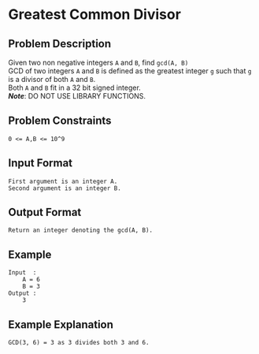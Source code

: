# Greatest Common Divisor

## Problem Description
Given two non negative integers `A` and `B`, find `gcd(A, B)`
<br>GCD of two integers `A` and `B` is defined as the greatest integer `g` such that `g` is a divisor of both `A` and `B`. 
<br>Both `A` and `B` fit in a 32 bit signed integer. 
<br>***Note***: DO NOT USE LIBRARY FUNCTIONS.

## Problem Constraints
```
0 <= A,B <= 10^9
```

## Input Format
```
First argument is an integer A.
Second argument is an integer B.
```

## Output Format
```
Return an integer denoting the gcd(A, B).
```
## Example
```
Input  :
    A = 6
    B = 3
Output :
    3
```

## Example Explanation
```
GCD(3, 6) = 3 as 3 divides both 3 and 6.
```


